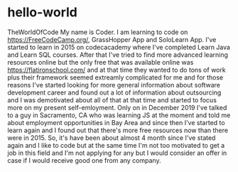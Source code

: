 # hello-world
TheWorldOfCode
My name is Coder.
I am learning to code on https://FreeCodeCamp.org/, GrassHopper App and SoloLearn App.
I've started to learn in 2015 on codecacademy where I've completed Learn Java and Learn SQL courses.
After that I've tried to find more advanced learning resources online but the only free that was available online was https://flatironschool.com/ and at that time they wanted to do tons of work plus their framework seemed extreamly complicated for me and for those reasons I've started looking for more general information about software development career and found out a lot of information about outsourcing and I was demotivated about all of that at that time and started to focus more on my present self-emloyment.
Only on in December 2019 I've talked to a guy in Sacramento, CA who was learning JS at the moment and told me about employment opportunities in Bay Area and since then I've started to learn again and I found out that there's more free resources now than there were in 2015.
So, it's have been about almost 4 month since I've stated again and I like to code but at the same time I'm not too motivated to get a job in this field and I'm not applying for any but I would consider an offer in case if I would receive good one from any company.
